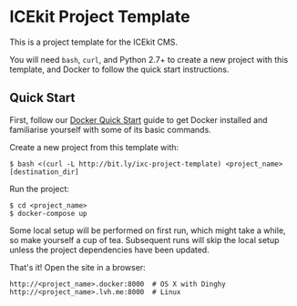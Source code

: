 # ICEkit Project Template

This is a project template for the ICEkit CMS.

You will need `bash`, `curl`, and Python 2.7+ to create a new project with this
template, and Docker to follow the quick start instructions.

## Quick Start

First, follow our [Docker Quick Start][docker-quick-start] guide to get Docker
installed and familiarise yourself with some of its basic commands.

Create a new project from this template with:

    $ bash <(curl -L http://bit.ly/ixc-project-template) <project_name> [destination_dir]

Run the project:

    $ cd <project_name>
    $ docker-compose up

Some local setup will be performed on first run, which might take a while, so
make yourself a cup of tea. Subsequent runs will skip the local setup unless
the project dependencies have been updated.

That's it! Open the site in a browser:

    http://<project_name>.docker:8000  # OS X with Dinghy
    http://<project_name>.lvh.me:8000  # Linux

[docker-quick-start]: https://github.com/ixc/django-icekit/blob/feature/demo/docs/docker-quick-start.md
